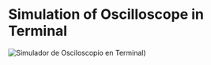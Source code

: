 # Simulation of Oscilloscope in Terminal

![Simulador de Osciloscopio en Terminal](images/show.gif))
